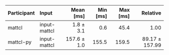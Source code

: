 | Participant | Input | Mean [ms] | Min [ms] | Max [ms] | Relative |
|:---|:---|---:|---:|---:|---:|
| mattcl | input-mattcl | 1.8 ± 3.1 | 0.6 | 45.4 | 1.00 |
| mattcl-py | input-mattcl | 157.6 ± 1.0 | 155.5 | 159.5 | 89.17 ± 157.99 |
